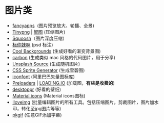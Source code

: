 # 图片类

- [fancyapps](https://www.fancyapps.com/)  (图片预览放大、轮播、全景)
- [Tinypng](https://tinypng.com/) | [智图](http://zhitu.isux.us/) (压缩图片)
- [Squoosh](https://squoosh.app/)（图片深度压缩）
- [标你妹啊](http://www.biaonimeia.com/login) (psd 标注)
- [Cool Backgrounds](https://coolbackgrounds.io/) (生成好看的渐变背景图)
- [carbon](https://carbon.now.sh/) (生成类似 mac 风格的代码图片，用于分享)  
- [Unsplash Source](https://source.unsplash.com/) (生成随机图片) 
- [CSS Sprite Generator](https://spritegen.website-performance.org/) (生成雪碧图)
- [iconfont](http://www.iconfont.cn/plus) (阿里巴巴矢量图标库)
- [Preloaders](https://icons8.com/preloaders/) | [LOADING.IO](https://loading.io/) (加载图，**有些是收费的**)
- [desktoppr](https://www.desktoppr.co/wallpapers) (好看的壁纸)
- [Material icons](https://material.io/tools/icons/?style=baseline) (Material icons图标)
- [Iloveimg](https://www.iloveimg.com/zh-cn) (批量编辑图片的所有工具。包括压缩图片，剪裁图片，图片加水印，转化至jpg图片等等)
- [pkgif](https://www.pkgif.net/) (任意GIF添加字幕)